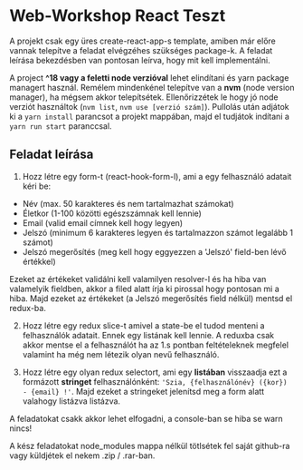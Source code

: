 # Web-Workshop React Teszt

A projekt csak egy üres create-react-app-s template, amiben már előre vannak telepítve a feladat elvégzéhes szükséges package-k. A feladat leírása bekezdésben van pontosan leírva, hogy mit kell implementálni.

A project **^18 vagy a feletti node verzióval** lehet elindítani és yarn package managert használ. Remélem mindenkénel telepítve van a  **nvm** (node version manager), ha mégsem akkor telepítsétek. Ellenőrizzétek le hogy jó node verziót használtok (`nvm list`, `nvm use [verzió szám]`).  Pullolás után adjátok ki a `yarn install` parancsot a projekt mappában, majd el tudjátok indítani a `yarn run start` paranccsal.

## Feladat leírása

1. Hozz létre egy form-t (react-hook-form-l), ami a egy felhasználó adatait kéri be:
- Név (max. 50 karakteres és nem tartalmazhat számokat)
- Életkor (1-100 közötti egészszámnak kell lennie)
- Email (valid email címnek kell hogy legyen)
- Jelszó (minimum 6 karakteres legyen és tartalmazzon számot legalább 1 számot)
- Jelszó megerősítés (meg kell hogy eggyezzen a 'Jelszó' field-ben lévő értékkel)

Ezeket az értékeket validálni kell valamilyen resolver-l és ha hiba van valamelyik fieldben, akkor a filed alatt írja ki pirossal hogy pontosan mi a hiba. Majd ezeket az értékeket (a Jelszó megerősítés field nélkül) mentsd el redux-ba.

2. Hozz létre egy redux slice-t amivel a state-be el tudod menteni a felhasználók adatait. Ennek egy listának kell lennie. A reduxba csak akkor mentse el a felhasználót ha az 1.s pontban feltételeknek megfelel valamint ha még nem létezik olyan nevű felhasználó.

3. Hozz létre egy olyan redux selectort, ami egy **listában** visszaadja ezt a formázott **stringet** felhasználónként: `'Szia, {felhasználónév} ({kor}) - {email} !'`. Majd ezeket a stringeket jelenítsd meg a form alatt valahogy listázva listázva.

A feladatokat csakk akkor lehet elfogadni, a console-ban se hiba se warn nincs!

A kész feladatokat node_modules mappa nélkül tötlsétek fel saját github-ra vagy küldjétek el nekem .zip / .rar-ban.